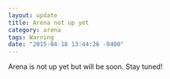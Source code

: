 ```yaml
---
layout: update
title: Arena not up yet
category: arena
tags: Warning
date: "2015-04-18 13:44:26 -0400"
---
```


Arena is not up yet but will be soon. Stay tuned!

